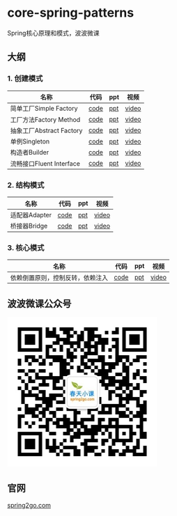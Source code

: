 core-spring-patterns
======

Spring核心原理和模式，波波微课

## 大纲

### 1. 创建模式

名称 | 代码 | ppt | 视频 |
----|-----|-----|-----|
简单工厂Simple Factory|[code](patterns/creation/simple-factory)|[ppt](ppts/简单工厂.pdf)|[video](https://v.qq.com/x/page/n0629exrd31.html)|
工厂方法Factory Method|[code](patterns/creation/factory-method)|[ppt](ppts/工厂方法.pdf)|[video](https://v.qq.com/x/page/a0629kh0xxc.html)|
抽象工厂Abstract Factory|[code](patterns/creation/abstract-factory)|[ppt](ppts/抽象工厂.pdf)|[video](https://v.qq.com/x/page/p0629psr89t.html)|
单例Singleton|[code](patterns/creation/singleton)|[ppt](ppts/单例.pdf)|[video](https://v.qq.com/x/page/s0630rqg9wg.html)|
构造者Builder|[code](patterns/creation/builder)|[ppt](ppts/构建者.pdf)|[video](https://v.qq.com/x/page/z0630bg1qs3.html)|
流畅接口Fluent Interface|[code](patterns/creation/builder)|[ppt](ppts/流畅接口.pdf)|[video](https://v.qq.com/x/page/v063000n872.html)|

### 2. 结构模式

名称 | 代码 | ppt | 视频 |
----|-----|-----|-----|
适配器Adapter|[code](patterns/structural/adapter)|[ppt](ppts/适配器.pdf)|[video](https://v.qq.com/x/page/w0632njvzkw.html)|
桥接器Bridge|[code](patterns/structural/bridge)|[ppt](ppts/桥接器.pdf)|[video](https://v.qq.com/x/page/h0632obkktb.html)|

### 3. 核心模式

名称 | 代码 | ppt | 视频 |
----|-----|-----|-----|
依赖倒置原则，控制反转，依赖注入|[code](patterns/general/dependency-inversion)|[ppt](ppts/DIP+IoC+DI.pdf)|[video](https://v.qq.com/x/page/k0629qsrpz5.html)|

## 波波微课公众号

![公众号](image/qrcode_wechat.jpg)

## 官网

[spring2go.com](http://www.spring2go.com)
